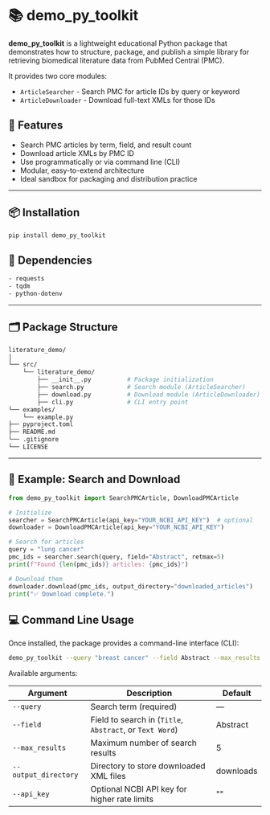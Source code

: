 # 📚 demo_py_toolkit

**demo_py_toolkit** is a lightweight educational Python package that demonstrates how to structure, package, and publish a simple library for retrieving biomedical literature data from PubMed Central (PMC).

It provides two core modules:
- `ArticleSearcher` - Search PMC for article IDs by query or keyword  
- `ArticleDownloader` - Download full-text XMLs for those IDs  

## 🚀 Features

- Search PMC articles by term, field, and result count  
- Download article XMLs by PMC ID  
- Use programmatically or via command line (CLI)  
- Modular, easy-to-extend architecture  
- Ideal sandbox for packaging and distribution practice  

---

## 📦 Installation

```bash
pip install demo_py_toolkit
```

## 🧰 Dependencies

```bash
- requests
- tqdm
- python-dotenv
```

---

## 🗂️ Package Structure
```bash
literature_demo/
│
└── src/
    └── literature_demo/
        ├── __init__.py          # Package initialization
        ├── search.py            # Search module (ArticleSearcher)
        ├── download.py          # Download module (ArticleDownloader)
        ├── cli.py               # CLI entry point
└── examples/
    └── example.py
├── pyproject.toml
├── README.md
└── .gitignore
└── LICENSE
```

---

## 🧩 Example: Search and Download

```python
from demo_py_toolkit import SearchPMCArticle, DownloadPMCArticle

# Initialize
searcher = SearchPMCArticle(api_key="YOUR_NCBI_API_KEY")  # optional
downloader = DownloadPMCArticle(api_key="YOUR_NCBI_API_KEY")

# Search for articles
query = "lung cancer"
pmc_ids = searcher.search(query, field="Abstract", retmax=5)
print(f"Found {len(pmc_ids)} articles: {pmc_ids}")

# Download them
downloader.download(pmc_ids, output_directory="downloaded_articles")
print("✅ Download complete.")
```

## 💻 Command Line Usage
Once installed, the package provides a command-line interface (CLI):
```bash
demo_py_toolkit --query "breast cancer" --field Abstract --max_results 5 --output_directory results

```
Available arguments:

| Argument             | Description                                              | Default   |
| -------------------- | -------------------------------------------------------- | --------- |
| `--query`            | Search term (required)                                   | —         |
| `--field`            | Field to search in (`Title`, `Abstract`, or `Text Word`) | Abstract  |
| `--max_results`      | Maximum number of search results                         | 5         |
| `--output_directory` | Directory to store downloaded XML files                  | downloads |
| `--api_key`          | Optional NCBI API key for higher rate limits             | ""        |



